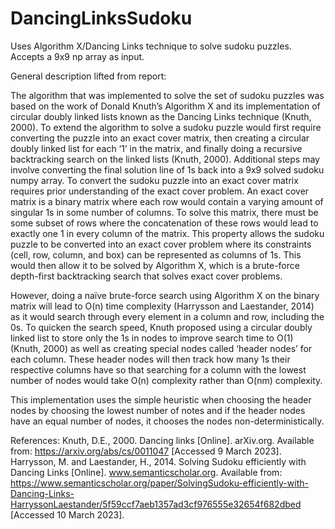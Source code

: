 # DancingLinksSudoku
Uses Algorithm X/Dancing Links technique to solve sudoku puzzles. Accepts a 9x9 np array as input.

General description lifted from report:

The algorithm that was implemented to solve the set of sudoku puzzles was based on the 
work of Donald Knuth’s Algorithm X and its implementation of circular doubly linked lists
known as the Dancing Links technique (Knuth, 2000). To extend the algorithm to solve a
sudoku puzzle would first require converting the puzzle into an exact cover matrix, then
creating a circular doubly linked list for each ‘1’ in the matrix, and finally doing a recursive
backtracking search on the linked lists (Knuth, 2000). Additional steps may involve converting
the final solution line of 1s back into a 9x9 solved sudoku numpy array.
To convert the sudoku puzzle into an exact cover matrix requires prior understanding of the
exact cover problem. An exact cover matrix is a binary matrix where each row would contain
a varying amount of singular 1s in some number of columns. To solve this matrix, there must
be some subset of rows where the concatenation of these rows would lead to exactly one 1
in every column of the matrix. This property allows the sudoku puzzle to be converted into an
exact cover problem where its constraints (cell, row, column, and box) can be represented as
columns of 1s. This would then allow it to be solved by Algorithm X, which is a brute-force
depth-first backtracking search that solves exact cover problems. 

However, doing a naïve brute-force search using Algorithm X on the binary matrix will lead to
O(n) time complexity (Harrysson and Laestander, 2014) as it would search through every
element in a column and row, including the 0s. To quicken the search speed, Knuth proposed
using a circular doubly linked list to store only the 1s in nodes to improve search time to O(1)
(Knuth, 2000) as well as creating special nodes called ‘header nodes’ for each column. These
header nodes will then track how many 1s their respective columns have so that searching
for a column with the lowest number of nodes would take O(n) complexity rather
than O(nm) complexity.

This implementation uses the simple heuristic when choosing the header nodes by choosing the lowest number of notes and if the header nodes have an equal number of nodes, it chooses the nodes non-deterministically.


References:
Knuth, D.E., 2000. Dancing links [Online]. arXiv.org. Available from:
https://arxiv.org/abs/cs/0011047 [Accessed 9 March 2023].
Harrysson, M. and Laestander, H., 2014. Solving Sudoku efficiently with Dancing Links [Online].
www.semanticscholar.org. Available from: https://www.semanticscholar.org/paper/SolvingSudoku-efficiently-with-Dancing-Links-HarryssonLaestander/5f59ccf7aeb1357ad3cf976555e32654f682dbed [Accessed 10 March 2023].
